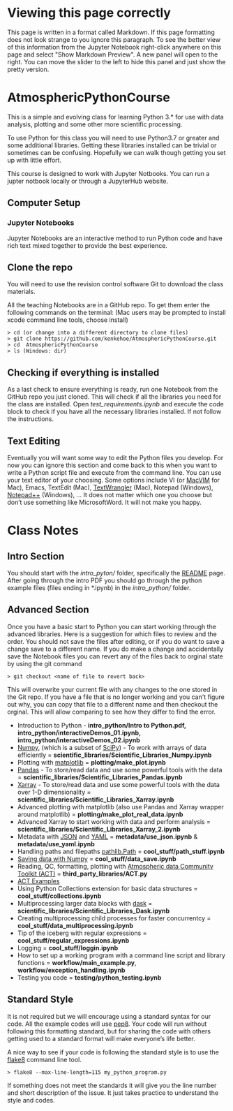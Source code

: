 # Viewing this page correctly
This page is written in a format called Markdown. If this page formatting does not look strange to you ignore this paragraph. To see the better view of this information from the Jupyter Notebook right-click anywhere on this page and select "Show Markdown Preview". A new panel will open to the right. You can move the slider to the left to hide this panel and just show the pretty version. 

# AtmosphericPythonCourse
This is a simple and evolving class for learning Python 3.\* for use with data analysis, plotting and some other more scientific processing.

To use Python for this class you will need to use Python3.7 or greater and some additional libraries. Getting these libraries installed can be trivial or sometimes can be confusing. Hopefully we can walk though getting you set up with little effort.

This course is designed to work with Jupyter Notbooks. You can run a jupter notbook locally or through a JupyterHub website.

## Computer Setup
### Jupyter Notebooks
Jupyter Notebooks are an interactive method to run Python code and have rich text mixed together to provide the best experience.

## Clone the repo
You will need to use the revision control software Git to download the class materials. 

All the teaching Notebooks are in a GitHub repo. To get them enter the following commands on the terminal: 
(Mac users may be prompted to install xcode command line tools, choose install)
```
> cd (or change into a different directory to clone files)
> git clone https://github.com/kenkehoe/AtmosphericPythonCourse.git
> cd  AtmosphericPythonCourse
> ls (Windows: dir)
```

## Checking if everything is installed
As a last check to ensure everything is ready, run one Notebook from the GitHub repo you just cloned. This will check if all the libraries you need for the class are installed. Open _test_requirements.ipynb_ and execute the code block to check if you have all the necessary libraries installed. If not follow the instructions.
  
## Text Editing
Eventually you will want some way to edit the Python files you develop. For now you can ignore this section and come back to this when you want to write a Python script file and execute from the command line. You can use your text editor of your choosing. Some options include VI (or [MacVIM](https://www.macupdate.com/app/mac/25988/macvim) for Mac), Emacs, TextEdit (Mac), [TextWrangler](https://apps.apple.com/us/app/textwrangler/id404010395?mt=12) (Mac), Notepad (Windows), [Notepad++](https://notepad-plus-plus.org/) (Windows), … It does not matter which one you choose but don’t use something like MicrosoftWord. It will not make you happy.

# Class Notes
## Intro Section
You should start with the *intro_pyton/* folder, specifically the [README](https://github.com/kenkehoe/AtmosphericPythonCourse/blob/master/intro_python/README.md) page. After going through the intro PDF you should go through the python example files (files ending in \*.ipynb) in the *intro_python/* folder.

## Advanced Section
Once you have a basic start to Python you can start working through the advanced libraries. Here is a suggestion for which files to review and the order. You should not save the files after editing, or if you do want to save a change save to a different name. If you do make a change and accidentally save the Notebook files you can revert any of the files back to orginal state by using the git command
```
> git checkout <name of file to revert back>
```
This will overwrite your current file with any changes to the one stored in the Git repo. If you have a file that is no longer working and you can't figure out why, you can copy that file to a different name and then checkout the orginal. This will allow comparing to see how they differ to find the error.
* Introduction to Python - **intro_python/Intro to Python.pdf, intro_python/interactiveDemos_01.ipynb, intro_python/interactiveDemos_02.ipynb**
* [Numpy](https://docs.scipy.org/doc/numpy/reference/), (which is a subset of [SciPy](https://www.quora.com/What-is-the-difference-between-NumPy-and-SciPy)) - To work with arrays of data efficiently = **scientific_libraries/Scientific_Libraries_Numpy.ipynb**
* Plotting with [matplotlib](https://matplotlib.org/)  = **plotting/make_plot.ipynb**
* [Pandas](https://pandas.pydata.org/pandas-docs/stable/) - To store/read data and use some powerful tools with the data = **scientific_libraries/Scientific_Libraries_Pandas.ipynb**
* [Xarray](http://xarray.pydata.org/en/stable/) - To store/read data and use some powerful tools with the data over 1-D dimensionality = **scientific_libraries/Scientific_Libraries_Xarray.ipynb**
* Advanced plotting with matplotlib (also use Pandas and Xarray wrapper around matplotlib) = **plotting/make_plot_real_data.ipynb**
* Advanced Xarray to start working with data and perform analysis = **scientific_libraries/Scientific_Libraries_Xarray_2.ipynb**
* Metadata with [JSON](https://developers.squarespace.com/what-is-json) and [YAML](https://blog.stackpath.com/yaml/) = **metadata/use_json.ipynb** & **metadata/use_yaml.ipynb**
* Handling paths and filepaths [pathlib.Path](https://realpython.com/python-pathlib/) = **cool_stuff/path_stuff.ipynb**
* [Saving data with Numpy](https://www.geeksforgeeks.org/numpy-save/) = **cool_stuff/data_save.ipynb**
* Reading, QC, formatting, plotting with [Atmospheric data Community Toolkit (ACT)](https://github.com/ARM-DOE/ACT) = **third_party_libraries/ACT.py**
* [ACT Examples](https://github.com/ARM-DOE/ACT/tree/main/examples)
* Using Python Collections extension for basic data structures = **cool_stuff/collections.ipynb**
* Multiprocessing larger data blocks with [dask](https://docs.dask.org/en/latest/) = **scientific_libraries/Scientific_Libraries_Dask.ipynb**
* Creating multiprocessing child processes for faster concurrentcy = **cool_stuff/data_multiprocessing.ipynb**
* Tip of the iceberg with regular expressions = **cool_stuff/regular_expressions.ipynb**
* Logging = **cool_stuff/loggin.ipynb**
* How to set up a working program with a command line script and library functions = **workflow/main_example.py**, **workflow/exception_handling.ipynb**
* Testing you code = **testing/python_testing.ipynb**

## Standard Style
It is not required but we will encourage using a standard syntax for our code. All the example codes will use [pep8](https://www.python.org/dev/peps/pep-0008/). Your code will run without following this formatting standard, but for sharing the code with others getting used to a standard format will make everyone’s life better.

A nice way to see if your code is following the standard style is to use the [flake8](https://pypi.org/project/flake8/) command line tool. 
```
> flake8 --max-line-length=115 my_python_program.py
```

If something does not meet the standards it will give you the line number and short description of the issue. It just takes practice to understand the style and codes.
